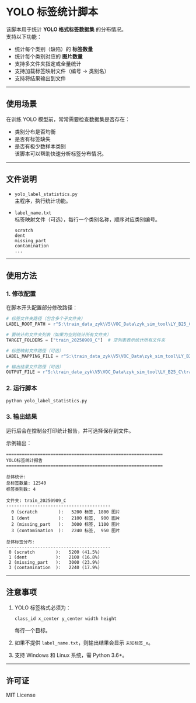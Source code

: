 # YOLO 标签统计脚本

该脚本用于统计 **YOLO 格式标签数据集** 的分布情况。  
支持以下功能：
- 统计每个类别（缺陷）的 **标签数量**  
- 统计每个类别对应的 **图片数量**  
- 支持多文件夹指定或全量统计  
- 支持加载标签映射文件（编号 → 类别名）  
- 支持将结果输出到文件  

---

## 使用场景
在训练 YOLO 模型前，常常需要检查数据集是否存在：
- 类别分布是否均衡
- 是否有标签缺失
- 是否有极少数样本类别  
该脚本可以帮助快速分析标签分布情况。

---

## 文件说明
- `yolo_label_statistics.py`  
  主程序，执行统计功能。  

- `label_name.txt`  
  标签映射文件（可选），每行一个类别名称，顺序对应类别编号。  
  ```
  scratch
  dent
  missing_part
  contamination
  ...
  ```

---

## 使用方法

### 1. 修改配置
在脚本开头配置部分修改路径：
```python
# 标签文件夹路径（包含多个子文件夹）
LABEL_ROOT_PATH = r"S:\train_data_zyk\V5\VOC_Data\zyk_sim_tool\LY_B25_C\labels"

# 要统计的文件夹列表（如果为空则统计所有文件夹）
TARGET_FOLDERS = ["train_20250909_C"]  # 空列表表示统计所有文件夹

# 标签映射文件路径（可选）
LABEL_MAPPING_FILE = r"S:\train_data_zyk\V5\VOC_Data\zyk_sim_tool\LY_B25_C\label_name.txt"

# 输出结果文件路径（可选）
OUTPUT_FILE = r"S:\train_data_zyk\V5\VOC_Data\zyk_sim_tool\LY_B25_C\train_20250909_C.txt"
```

### 2. 运行脚本
```bash
python yolo_label_statistics.py
```

### 3. 输出结果
运行后会在控制台打印统计报告，并可选择保存到文件。  

示例输出：
```
============================================================
YOLO标签统计报告
============================================================

总体统计:
总标签数量: 12540
标签类别数: 4

文件夹: train_20250909_C
----------------------------------------
  0 (scratch        ):   5200 标签, 1800 图片
  1 (dent           ):   2100 标签,  900 图片
  2 (missing_part   ):   3000 标签, 1100 图片
  3 (contamination  ):   2240 标签,  950 图片

总体标签分布:
----------------------------------------
 0 (scratch        ):   5200 (41.5%)
 1 (dent           ):   2100 (16.8%)
 2 (missing_part   ):   3000 (23.9%)
 3 (contamination  ):   2240 (17.9%)
```

---

## 注意事项
1. YOLO 标签格式必须为：  
   ```
   class_id x_center y_center width height
   ```
   每行一个目标。

2. 如果不提供 `label_name.txt`，则输出结果会显示 `未知标签_x`。

3. 支持 Windows 和 Linux 系统，需 Python 3.6+。

---

## 许可证
MIT License
